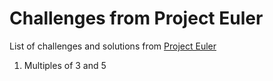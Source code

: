 # Challenges from Project Euler 

List of challenges and solutions from [Project Euler](https://projecteuler.net/)

1. Multiples of 3 and 5
